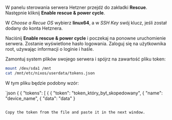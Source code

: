 W panelu sterowania serwera Hetzner przejdź do zakładki **Rescue**. Następnie kliknij **Enable rescue & power cycle**.

W *Choose a Recue OS* wybierz **linux64**, a w *SSH Key* swój klucz, jeśli został dodany do konta Hetznera.

Naciśnij **Enable rescue & power cycle** i poczekaj na ponowne uruchomienie serwera. Zostanie wyświetlone hasło logowania. Zaloguj się na użytkownika root, używając informacji o loginie i haśle.

Zamontuj system plików swojego serwera i spójrz na zawartość pliku token:

```sh
mount /dev/sda1 /mnt
cat /mnt/etc/nixos/userdata/tokens.json
```

W tym pliku będzie podobny wzór:

`json
{
    { "tokens": [
        {
            { "token": "token_który_był_skopedowany",
            { "name": "device_name",
            { "data": "data"
        }
```

Copy the token from the file and paste it in the next window.
